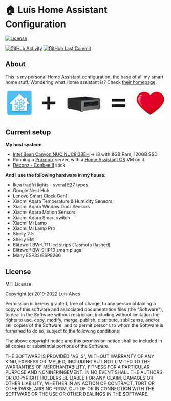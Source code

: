 # 🏠 Luís Home Assistant Configuration

[![License][license-shield]](LICENSE.md)

[![GitHub Activity][commits-shield]][commits]
[![GitHub Last Commit][last-commit-shield]][commits]

## About

This is my personal Home Assistant configuration, the base of all my smart home stuff.
Wondering what Home assistant is? Check [their homepage][home-assistant].

![header](/extras/img/love_ha_nuc.png "header")

## Current setup

**My host system:**

- [Intel Bean Canyon NUC NUC8i3BEH][intelnuc] -> i3 with 8GB Ram, 120GB SSD
- Running a [Proxmox][proxmox] server, with a [Home Assistant OS][ha-os] VM on it.
- [Deconz - Conbee II][conbee] stick

**And I use the following hardware in my house:**

- Ikea tradfri lights - sveral E27 types
- Google Nest Hub
- Lenovo Smart Clock Gen1 
- Xiaomi Aqara Temperature & Humidity Sensors
- Xiaomi Aqara Window Door Sensors
- Xiaomi Aqara Motion Sensors
- Xiaomi Aqara Smart switch
- Xiaomi Mi Lamp
- Xiaomi Mi Lamp Pro
- Shelly 2.5
- Shelly EM
- Blitzwolf BW-LT11 led strips (Tasmota flashed)
- Blitzwolf BW-SHP13 smart plugs
- Many ESP32/ESP8266


## License

MIT License

Copyright (c) 2019-2022 Luís Alves

Permission is hereby granted, free of charge, to any person obtaining a copy
of this software and associated documentation files (the "Software"), to deal
in the Software without restriction, including without limitation the rights
to use, copy, modify, merge, publish, distribute, sublicense, and/or sell
copies of the Software, and to permit persons to whom the Software is
furnished to do so, subject to the following conditions:

The above copyright notice and this permission notice shall be included in all
copies or substantial portions of the Software.

THE SOFTWARE IS PROVIDED "AS IS", WITHOUT WARRANTY OF ANY KIND, EXPRESS OR
IMPLIED, INCLUDING BUT NOT LIMITED TO THE WARRANTIES OF MERCHANTABILITY,
FITNESS FOR A PARTICULAR PURPOSE AND NONINFRINGEMENT. IN NO EVENT SHALL THE
AUTHORS OR COPYRIGHT HOLDERS BE LIABLE FOR ANY CLAIM, DAMAGES OR OTHER
LIABILITY, WHETHER IN AN ACTION OF CONTRACT, TORT OR OTHERWISE, ARISING FROM,
OUT OF OR IN CONNECTION WITH THE SOFTWARE OR THE USE OR OTHER DEALINGS IN THE
SOFTWARE.

<!-- Repository -->
[commits-shield]: https://img.shields.io/github/commit-activity/y/luismalves/homeassistant-config.svg
[commits]: https://github.com/luismalves/homeassistant-config/commits/master
[home-assistant]: https://home-assistant.io
[license-shield]: https://img.shields.io/github/license/luismalves/homeassistant-config.svg
[maintenance-shield]: https://img.shields.io/maintenance/yes/2022.svg
[last-commit-shield]: https://img.shields.io/github/last-commit/luismalves/homeassistant-config.svg

[ha-os]: https://github.com/whiskerz007/proxmox_hassos_install
[intelnuc]: https://ark.intel.com/content/www/us/en/ark/products/126150/intel-nuc-kit-nuc8i3beh.html
[conbee]: https://www.phoscon.de/en/conbee2
[proxmox]: https://www.proxmox.com/en/